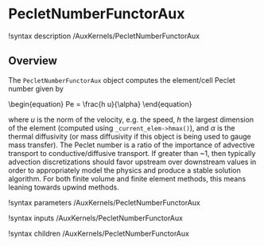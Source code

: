 # PecletNumberFunctorAux

!syntax description /AuxKernels/PecletNumberFunctorAux

## Overview

The `PecletNumberFunctorAux` object computes the element/cell Peclet number
given by

\begin{equation}
Pe = \frac{h u}{\alpha}
\end{equation}

where $u$ is the norm of the velocity, e.g. the speed, $h$ the largest dimension
of the element (computed using `_current_elem->hmax()`), and $\alpha$ is the
thermal diffusivity (or mass diffusivity if this object is being used to gauge
mass transfer). The Peclet number is a ratio of the importance of advective
transport to conductive/diffusive transport. If greater than ~1, then typically
advection discretizations should favor upstream over downstream values in order
to appropriately model the physics and produce a stable solution algorithm. For
both finite volume and finite element methods, this means leaning towards upwind
methods.

!syntax parameters /AuxKernels/PecletNumberFunctorAux

!syntax inputs /AuxKernels/PecletNumberFunctorAux

!syntax children /AuxKernels/PecletNumberFunctorAux
